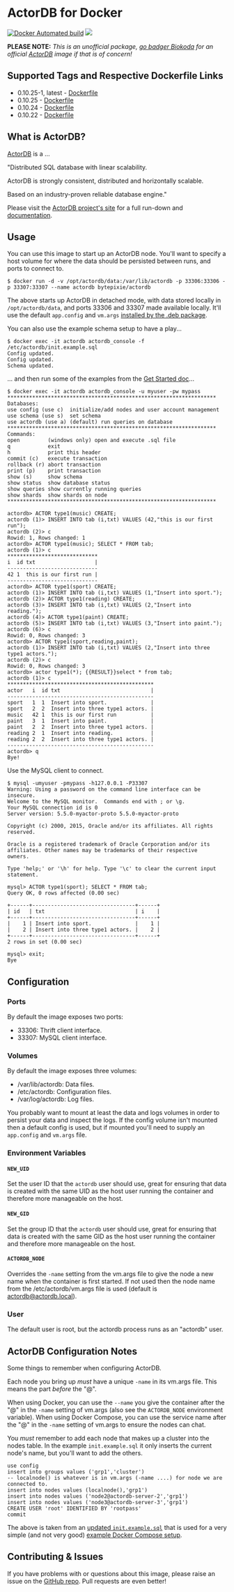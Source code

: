 # ActorDB for Docker
[![Docker Automated build](https://img.shields.io/docker/automated/bytepixie/actordb.svg?maxAge=2592000)](https://github.com/bytepixie/actordb-for-docker/tree/master/build/) [![](https://images.microbadger.com/badges/image/bytepixie/actordb.svg)](https://microbadger.com/images/bytepixie/actordb "Get your own image badge on microbadger.com")

**PLEASE NOTE:** *This is an unofficial package, [go badger Biokoda](https://github.com/biokoda/actordb/issues) for an official [ActorDB](http://www.actordb.com) image if that is of concern!*

## Supported Tags and Respective Dockerfile Links
* 0.10.25-1, latest - [Dockerfile](https://github.com/bytepixie/actordb-for-docker/blob/master/build/Dockerfile)
* 0.10.25 - [Dockerfile](https://github.com/bytepixie/actordb-for-docker/blob/0.10.25/build/Dockerfile)
* 0.10.24 - [Dockerfile](https://github.com/bytepixie/actordb-for-docker/blob/0.10.24/build/Dockerfile)
* 0.10.22 - [Dockerfile](https://github.com/bytepixie/actordb-for-docker/blob/0.10.22/build/Dockerfile)

## What is ActorDB?
[ActorDB](http://www.actordb.com) is a ...

"Distributed SQL database with linear scalability.

ActorDB is strongly consistent, distributed and horizontally scalable.

Based on an industry-proven reliable database engine."

Please visit the [ActorDB project's site](http://www.actordb.com) for a full run-down and [documentation](http://www.actordb.com/docs-about.html).

## Usage
You can use this image to start up an ActorDB node. You'll want to specify a host volume for where the data should be persisted between runs, and ports to connect to.

    $ docker run -d -v /opt/actordb/data:/var/lib/actordb -p 33306:33306 -p 33307:33307 --name actordb bytepixie/actordb

The above starts up ActorDB in detached mode, with data stored locally in `/opt/actordb/data`, and ports 33306 and 33307 made available locally. It'll use the default `app.config` and `vm.args` [installed by the .deb package](https://github.com/biokoda/actordb/tree/master/etc).

You can also use the example schema setup to have a play...

    $ docker exec -it actordb actordb_console -f /etc/actordb/init.example.sql
    Config updated.
    Config updated.
    Schema updated.

... and then run some of the examples from the [Get Started doc](http://www.actordb.com/docs-getstarted.html)...

    $ docker exec -it actordb actordb_console -u myuser -pw mypass
    *******************************************************************
    Databases:
    use config (use c)  initialize/add nodes and user account management
    use schema (use s)  set schema
    use actordb (use a) (default) run queries on database
    *******************************************************************
    Commands:
    open         (windows only) open and execute .sql file
    q            exit
    h            print this header
    commit (c)   execute transaction
    rollback (r) abort transaction
    print (p)    print transaction
    show (s)     show schema
    show status  show database status
    show queries show currently running queries
    show shards  show shards on node
    *******************************************************************

    actordb> ACTOR type1(music) CREATE; 
    actordb (1)> INSERT INTO tab (i,txt) VALUES (42,"this is our first run");
    actordb (2)> c
    Rowid: 1, Rows changed: 1
    actordb> ACTOR type1(music); SELECT * FROM tab;
    actordb (1)> c
    *****************************
    i  id txt                   |
    -----------------------------
    42 1  this is our first run |
    -----------------------------
    actordb> ACTOR type1(sport) CREATE;
    actordb (1)> INSERT INTO tab (i,txt) VALUES (1,"Insert into sport.");
    actordb (2)> ACTOR type1(reading) CREATE;
    actordb (3)> INSERT INTO tab (i,txt) VALUES (2,"Insert into reading.");
    actordb (4)> ACTOR type1(paint) CREATE;
    actordb (5)> INSERT INTO tab (i,txt) VALUES (3,"Insert into paint.");
    actordb (6)> c
    Rowid: 0, Rows changed: 3
    actordb> ACTOR type1(sport,reading,paint);
    actordb (1)> INSERT INTO tab (i,txt) VALUES (2,"Insert into three type1 actors.");
    actordb (2)> c
    Rowid: 0, Rows changed: 3
    actordb> actor type1(*); {{RESULT}}select * from tab;
    actordb (1)> c
    ***********************************************
    actor   i  id txt                             |
    -----------------------------------------------
    sport   1  1  Insert into sport.              |
    sport   2  2  Insert into three type1 actors. |
    music   42 1  this is our first run           |
    paint   3  1  Insert into paint.              |
    paint   2  2  Insert into three type1 actors. |
    reading 2  1  Insert into reading.            |
    reading 2  2  Insert into three type1 actors. |
    -----------------------------------------------
    actordb> q
    Bye!

Use the MySQL client to connect.

    $ mysql -umyuser -pmypass -h127.0.0.1 -P33307
    Warning: Using a password on the command line interface can be insecure.
    Welcome to the MySQL monitor.  Commands end with ; or \g.
    Your MySQL connection id is 0
    Server version: 5.5.0-myactor-proto 5.5.0-myactor-proto

    Copyright (c) 2000, 2015, Oracle and/or its affiliates. All rights reserved.

    Oracle is a registered trademark of Oracle Corporation and/or its
    affiliates. Other names may be trademarks of their respective
    owners.

    Type 'help;' or '\h' for help. Type '\c' to clear the current input statement.

    mysql> ACTOR type1(sport); SELECT * FROM tab;
    Query OK, 0 rows affected (0.00 sec)

    +------+---------------------------------+------+
    | id   | txt                             | i    |
    +------+---------------------------------+------+
    |    1 | Insert into sport.              |    1 |
    |    2 | Insert into three type1 actors. |    2 |
    +------+---------------------------------+------+
    2 rows in set (0.00 sec)

    mysql> exit;
    Bye

## Configuration
### Ports
By default the image exposes two ports:

* 33306: Thrift client interface.
* 33307: MySQL client interface.

### Volumes
By default the image exposes three volumes:

* /var/lib/actordb: Data files.
* /etc/actordb: Configuration files.
* /var/log/actordb: Log files.

You probably want to mount at least the data and logs volumes in order to persist your data and inspect the logs. If the config volume isn't mounted then a default config is used, but if mounted you'll need to supply an `app.config` and `vm.args` file.

### Environment Variables

#### `NEW_UID`
Set the user ID that the `actordb` user should use, great for ensuring that data is created with the same UID as the host user running the container and therefore more manageable on the host.

#### `NEW_GID`
Set the group ID that the `actordb` user should use, great for ensuring that data is created with the same GID as the host user running the container and therefore more manageable on the host.

#### `ACTORDB_NODE`
Overrides the `-name` setting from the vm.args file to give the node a new name when the container is first started. If not used then the node name from the /etc/actordb/vm.args file is used (default is actordb@actordb.local).

### User
The default user is root, but the actordb process runs as an "actordb" user.

## ActorDB Configuration Notes
Some things to remember when configuring ActorDB.

Each node you bring up *must* have a unique `-name` in its vm.args file. This means the part *before* the "@".

When using Docker, you can use the `--name` you give the container after the "@" in the `-name` setting of vm.args (also see the `ACTORDB_NODE` environment variable).
When using Docker Compose, you can use the service name after the "@" in the `-name` setting of vm.args to ensure the nodes can chat.

You *must* remember to add each node that makes up a cluster into the nodes table. In the example `init.example.sql` it only inserts the current node's name, but you'll want to add the others.

    use config
    insert into groups values ('grp1','cluster')
    -- localnode() is whatever is in vm.args (-name ....) for node we are connected to.
    insert into nodes values (localnode(),'grp1')
    insert into nodes values ('node2@actordb-server-2','grp1')
    insert into nodes values ('node3@actordb-server-3','grp1')
    CREATE USER 'root' IDENTIFIED BY 'rootpass'
    commit

The above is taken from an [updated `init.example.sql`](https://github.com/bytepixie/actordb-for-docker/blob/master/node1/etc/init.example.sql) that is used for a very simple (and not very good) [example Docker Compose setup](https://github.com/bytepixie/actordb-for-docker/blob/master/docker-compose.yml).

## Contributing & Issues
If you have problems with or questions about this image, please raise an issue on the [GitHub repo](https://github.com/bytepixie/actordb-for-docker/issues).
Pull requests are even better!

